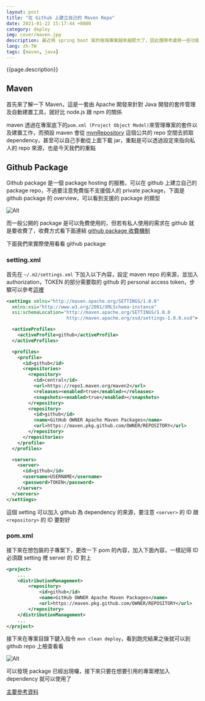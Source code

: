 ```yaml
---
layout: post
title: "在 Github 上建立自己的 Maven Repo"
date: 2021-01-22 15:17:44 +0800
category: deploy
img: cover/maven.jpg
description: 最近用 spring boot 寫的後端專案越來越肥大了，因此團隊考慮將一些功能切分出去變成小專案來維護，也方便之後給其他專案共用，以前自己也曾經作過這種事，不過當時是單純用共享 jar 的方式，每改一版就要重 build 一次並且有用到的專案都要手動去下載，其實是有點麻煩，這次將運用 maven 的機制來部屬自己的 maven repo，讓專案只須要維護 maven 的設定就可以達到共用 library 的效果。
lang: zh-TW
tags: [maven, java]
---
```


{{page.description}}

## Maven

首先來了解一下 Maven，這是一套由 Apache 開發來針對 Java 開發的套件管理及自動建置工具，就好比 node.js 跟 npm 的關係

maven 透過在專案底下的`pom.xml (Project Object Model)`來管理專案的套件以及建置工作，而預設 maven 會從 [mvnRepository](https://mvnrepository.com/) 這個公共的 repo 空間去抓取 dependency，甚至可以自己手動從上面下載 jar，重點是可以透過設定來指向私人的 repo 來源，也是今天我們的重點

## Github Package

Github package 是一個 package hosting 的服務，可以在 github 上建立自己的 package repo，不過要注意免費版不支援個人的 private package，下面是 github package 的 overview，可以看到支援的 package 的類型

![Alt]({{site.baseurl}}/assets/img/github-packages-overview-diagram.png)

而一般公開的 package 是可以免費使用的，但若有私人使用的需求在 github 就是要收費了，收費方式看下面連結 [github package 收費機制](https://docs.github.com/en/github/setting-up-and-managing-billing-and-payments-on-github/about-billing-for-github-packages)

下面我們來實際使用看看 github package

### setting.xml

首先在 `~/.m2/settings.xml` 下加入以下內容，設定 maven repo 的來源，並加入 authorization，TOKEN 的部分需要取的 github 的 personal access token，步驟可以參考[這裡](https://docs.github.com/en/github/authenticating-to-github/creating-a-personal-access-token)

```xml
<settings xmlns="http://maven.apache.org/SETTINGS/1.0.0"
  xmlns:xsi="http://www.w3.org/2001/XMLSchema-instance"
  xsi:schemaLocation="http://maven.apache.org/SETTINGS/1.0.0
                      http://maven.apache.org/xsd/settings-1.0.0.xsd">

  <activeProfiles>
    <activeProfile>github</activeProfile>
  </activeProfiles>

  <profiles>
    <profile>
      <id>github</id>
      <repositories>
        <repository>
          <id>central</id>
          <url>https://repo1.maven.org/maven2</url>
          <releases><enabled>true</enabled></releases>
          <snapshots><enabled>true</enabled></snapshots>
        </repository>
        <repository>
          <id>github</id>
          <name>GitHub OWNER Apache Maven Packages</name>
          <url>https://maven.pkg.github.com/OWNER/REPOSITORY</url>
        </repository>
      </repositories>
    </profile>
  </profiles>

  <servers>
    <server>
      <id>github</id>
      <username>USERNAME</username>
      <password>TOKEN</password>
    </server>
  </servers>
</settings>
```

這個 setting 可以加入 github 為 dependency 的來源，要注意 `<server>` 的 ID 跟 `<repository>` 的 ID 要對好

### pom.xml

接下來在想包裝的子專案下，更改一下 pom 的內容，加入下面內容，一樣記得 ID 必須跟 setting 裡 server 的 ID 對上

```xml
<project>
    ...
    <distributionManagement>
        <repository>
            <id>github</id>
            <name>GitHub OWNER Apache Maven Packages</name>
            <url>https://maven.pkg.github.com/OWNER/REPOSITORY</url>
        </repository>
    </distributionManagement>
    ...
</project>
```

接下來在專案目錄下鍵入指令 `mvn clean deploy`，看到跑完結果之後就可以到 github repo 上檢查看看

![Alt]({{site.baseurl}}/assets/img/mvn-package-on-github.png)

可以發現 package 已經出現囉，接下來只要在想要引用的專案裡加入 dependency 就可以使用了

[主要參考資料](https://docs.github.com/en/packages/guides/configuring-apache-maven-for-use-with-github-packages#authenticating-to-github-packages)

